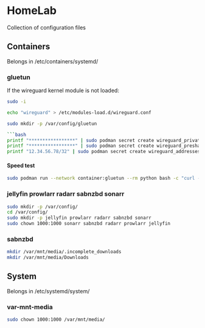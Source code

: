 # HomeLab

Collection of configuration files

## Containers

Belongs in /etc/containers/systemd/

### gluetun

If the wireguard kernel module is not loaded:
```bash
sudo -i

echo "wireguard" > /etc/modules-load.d/wireguard.conf
```


```bash
sudo mkdir -p /var/config/gluetun

```bash
printf "*****************" | sudo podman secret create wireguard_private_key -
printf "*****************" | sudo podman secret create wireguard_preshared_key -
printf "12.34.56.78/32" | sudo podman secret create wireguard_addresses -
```

#### Speed test
```bash
sudo podman run --network container:gluetun --rm python bash -c "curl -s https://raw.githubusercontent.com/sivel/speedtest-cli/master/speedtest.py | python -"
```

### jellyfin prowlarr radarr sabnzbd sonarr

```bash
sudo mkdir -p /var/config/
cd /var/config/
sudo mkdir -p jellyfin prowlarr radarr sabnzbd sonarr
sudo chown 1000:1000 sonarr sabnzbd radarr prowlarr jellyfin
```

### sabnzbd

```bash
mkdir /var/mnt/media/.incomplete_downloads
mkdir /var/mnt/media/Downloads
```

## System

Belongs in /etc/systemd/system/

### var-mnt-media

```bash
sudo chown 1000:1000 /var/mnt/media/
```
